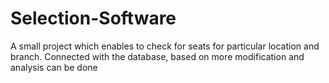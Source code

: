 # Selection-Software
A small project which enables to check for seats for particular location and branch. Connected with the database, based on more modification and analysis can be done
